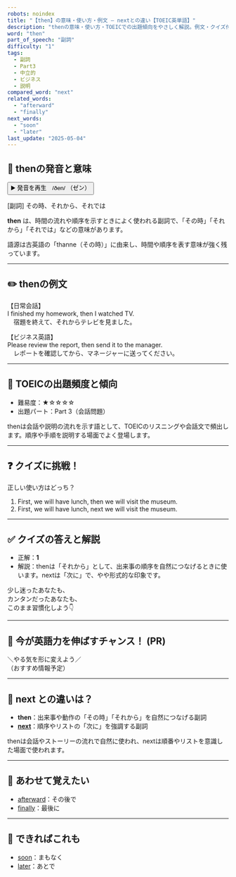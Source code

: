 ```yaml
---
robots: noindex
title: "【then】の意味・使い方・例文 ― nextとの違い【TOEIC英単語】"
description: "thenの意味・使い方・TOEICでの出題傾向をやさしく解説。例文・クイズ付きでnextとの違いもわかりやすく学べます。"
word: "then"
part_of_speech: "副詞"
difficulty: "1"
tags:
  - 副詞
  - Part3
  - 中立的
  - ビジネス
  - 説明
compared_word: "next"
related_words:
  - "afterward"
  - "finally"
next_words:
  - "soon"
  - "later"
last_update: "2025-05-04"
---
```


## 🔰 thenの発音と意味

<button class="play-audio" onclick="playTTS('then')">
  <span class="play-audio-main">
    ▶️ 発音を再生　/ðen/
  </span>
  <span class="play-audio-sub">
    （ゼン）
  </span>
</button>

[副詞] その時、それから、それでは

**then** は、時間の流れや順序を示すときによく使われる副詞で、「その時」「それから」「それでは」などの意味があります。

語源は古英語の「thanne（その時）」に由来し、時間や順序を表す意味が強く残っています。

---

## ✏️ thenの例文

【日常会話】  
I finished my homework, then I watched TV.  
　宿題を終えて、それからテレビを見ました。

【ビジネス英語】  
Please review the report, then send it to the manager.  
　レポートを確認してから、マネージャーに送ってください。

---

## 🎯 TOEICの出題頻度と傾向

- 難易度：★☆☆☆☆
- 出題パート：Part 3（会話問題）

thenは会話や説明の流れを示す語として、TOEICのリスニングや会話文で頻出します。順序や手順を説明する場面でよく登場します。

---

## ❓ クイズに挑戦！

正しい使い方はどっち？

1. First, we will have lunch, then we will visit the museum.  
2. First, we will have lunch, next we will visit the museum.

---

## ✅ クイズの答えと解説

- 正解：**1**
- 解説：thenは「それから」として、出来事の順序を自然につなげるときに使います。nextは「次に」で、やや形式的な印象です。

少し迷ったあなたも、  
カンタンだったあなたも、  
このまま習慣化しよう👇️

---

## 🚀 今が英語力を伸ばすチャンス！ (PR)

<div class="info-center">
＼やる気を形に変えよう／<br>  
（おすすめ情報予定）
</div>

---

## 🤔  next との違いは？

- **then**：出来事や動作の「その時」「それから」を自然につなげる副詞
- **[next](/word/next)**：順序やリストの「次に」を強調する副詞

thenは会話やストーリーの流れで自然に使われ、nextは順番やリストを意識した場面で使われます。

---

## 🧩 あわせて覚えたい

- [afterward](/word/afterward)：その後で
- [finally](/word/finally)：最後に

---

## 📖 できればこれも

- [soon](/word/soon)：まもなく
- [later](/word/later)：あとで

<!-- cvid: aid29_bid12 -->
